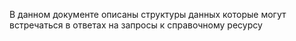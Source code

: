 В данном документе описаны структуры данных которые могут встречаться в ответах на запросы к справочному ресурсу